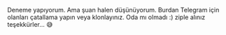 Deneme yapıyorum. Ama şuan halen düşünüyorum. 
Burdan Telegram için olanları çatallama yapın veya klonlayınız. Oda mı olmadı :) ziple alınız teşekkürler... 😅
